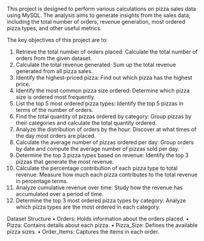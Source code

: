 This project is designed to perform various calculations on pizza sales data using MySQL. The analysis aims to generate insights from the sales data, including the total number of orders, revenue generation, most ordered pizza types, and other useful metrics.

The key objectives of this project are to:
1.	Retrieve the total number of orders placed: Calculate the total number of orders from the given dataset.
2.	Calculate the total revenue generated: Sum up the total revenue generated from all pizza sales.
3.	Identify the highest-priced pizza: Find out which pizza has the highest price.
4.	Identify the most common pizza size ordered: Determine which pizza size is ordered most frequently.
5.	List the top 5 most ordered pizza types: Identify the top 5 pizzas in terms of the number of orders.
6.	Find the total quantity of pizzas ordered by category: Group pizzas by their categories and calculate the total quantity ordered.
7.	Analyze the distribution of orders by the hour: Discover at what times of the day most orders are placed.
8.	Calculate the average number of pizzas ordered per day: Group orders by date and compute the average number of pizzas sold per day.
9.	Determine the top 3 pizza types based on revenue: Identify the top 3 pizzas that generate the most revenue.
10.	Calculate the percentage contribution of each pizza type to total revenue: Measure how much each pizza contributes to the total revenue in percentage terms.
11.	Analyze cumulative revenue over time: Study how the revenue has accumulated over a period of time.
12.	Determine the top 3 most ordered pizza types by category: Analyze which pizza types are the most ordered in each category.

Dataset Structure
•	Orders: Holds information about the orders placed.
•	Pizza: Contains details about each pizza.
•	Pizza_Size: Defines the available pizza sizes.
•	Order_Items: Captures the items in each order.
